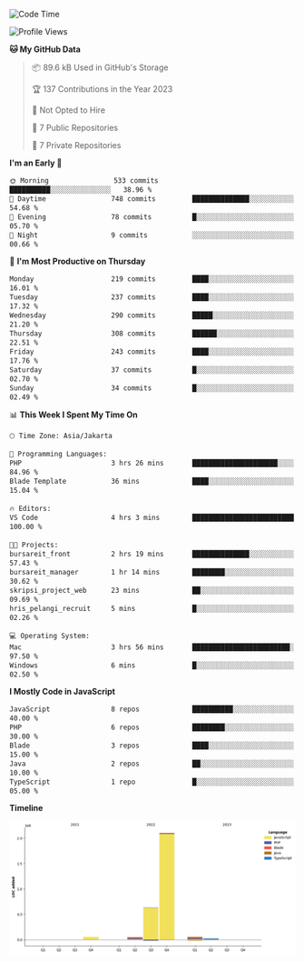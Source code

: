 <!--START_SECTION:waka-->
![Code Time](http://img.shields.io/badge/Code%20Time-96%20hrs%2048%20mins-blue)

![Profile Views](http://img.shields.io/badge/Profile%20Views-0-blue)

**🐱 My GitHub Data** 

> 📦 89.6 kB Used in GitHub's Storage 
 > 
> 🏆 137 Contributions in the Year 2023
 > 
> 🚫 Not Opted to Hire
 > 
> 📜 7 Public Repositories 
 > 
> 🔑 7 Private Repositories 
 > 
**I'm an Early 🐤** 

```text
🌞 Morning                533 commits         ██████████░░░░░░░░░░░░░░░   38.96 % 
🌆 Daytime                748 commits         ██████████████░░░░░░░░░░░   54.68 % 
🌃 Evening                78 commits          █░░░░░░░░░░░░░░░░░░░░░░░░   05.70 % 
🌙 Night                  9 commits           ░░░░░░░░░░░░░░░░░░░░░░░░░   00.66 % 
```
📅 **I'm Most Productive on Thursday** 

```text
Monday                   219 commits         ████░░░░░░░░░░░░░░░░░░░░░   16.01 % 
Tuesday                  237 commits         ████░░░░░░░░░░░░░░░░░░░░░   17.32 % 
Wednesday                290 commits         █████░░░░░░░░░░░░░░░░░░░░   21.20 % 
Thursday                 308 commits         ██████░░░░░░░░░░░░░░░░░░░   22.51 % 
Friday                   243 commits         ████░░░░░░░░░░░░░░░░░░░░░   17.76 % 
Saturday                 37 commits          █░░░░░░░░░░░░░░░░░░░░░░░░   02.70 % 
Sunday                   34 commits          █░░░░░░░░░░░░░░░░░░░░░░░░   02.49 % 
```


📊 **This Week I Spent My Time On** 

```text
🕑︎ Time Zone: Asia/Jakarta

💬 Programming Languages: 
PHP                      3 hrs 26 mins       █████████████████████░░░░   84.96 % 
Blade Template           36 mins             ████░░░░░░░░░░░░░░░░░░░░░   15.04 % 

🔥 Editors: 
VS Code                  4 hrs 3 mins        █████████████████████████   100.00 % 

🐱‍💻 Projects: 
bursareit_front          2 hrs 19 mins       ██████████████░░░░░░░░░░░   57.43 % 
bursareit_manager        1 hr 14 mins        ████████░░░░░░░░░░░░░░░░░   30.62 % 
skripsi_project_web      23 mins             ██░░░░░░░░░░░░░░░░░░░░░░░   09.69 % 
hris_pelangi_recruit     5 mins              █░░░░░░░░░░░░░░░░░░░░░░░░   02.26 % 

💻 Operating System: 
Mac                      3 hrs 56 mins       ████████████████████████░   97.50 % 
Windows                  6 mins              █░░░░░░░░░░░░░░░░░░░░░░░░   02.50 % 
```

**I Mostly Code in JavaScript** 

```text
JavaScript               8 repos             ██████████░░░░░░░░░░░░░░░   40.00 % 
PHP                      6 repos             ████████░░░░░░░░░░░░░░░░░   30.00 % 
Blade                    3 repos             ████░░░░░░░░░░░░░░░░░░░░░   15.00 % 
Java                     2 repos             ██░░░░░░░░░░░░░░░░░░░░░░░   10.00 % 
TypeScript               1 repo              █░░░░░░░░░░░░░░░░░░░░░░░░   05.00 % 
```



**Timeline**

![Lines of Code chart](https://raw.githubusercontent.com/brstreet2/brstreet2/main/assets/bar_graph.png)


<!--END_SECTION:waka-->
